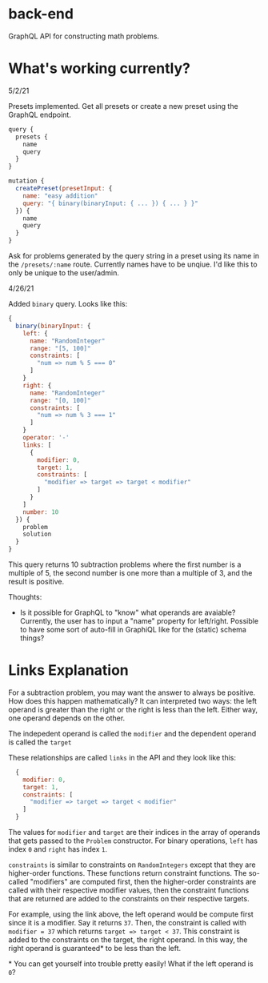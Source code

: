# back-end

GraphQL API for constructing math problems. 

# What's working currently?

5/2/21

Presets implemented. Get all presets or create a new preset using the GraphQL endpoint. 

```js
query {
  presets {
    name
    query
  }
}

mutation {
  createPreset(presetInput: {
    name: "easy addition"
    query: "{ binary(binaryInput: { ... }) { ... } }"
  }) {
    name
    query
  }
}
```

Ask for problems generated by the query string in a preset using its name in the `/presets/:name` route. Currently names have to be unqiue. I'd like this to only be unique to the user/admin. 


4/26/21

Added `binary` query. Looks like this:

```js
{
  binary(binaryInput: {
    left: {
      name: "RandomInteger"
      range: "[5, 100]"
      constraints: [
        "num => num % 5 === 0"
      ]
    }
    right: {
      name: "RandomInteger"
      range: "[0, 100]"
      constraints: [
        "num => num % 3 === 1"
      ]
    }
    operator: '-'
    links: [
      {
        modifier: 0,
        target: 1,
        constraints: [
          "modifier => target => target < modifier"
        ]
      }
    ]
    number: 10
  }) {
    problem
    solution
  }
}

```

This query returns 10 subtraction problems where the first number is a multiple of 5, the second number is one more than a multiple of 3, and the result is positive.  


Thoughts:
  - Is it possible for GraphQL to "know" what operands are avaiable? Currently, the user has to input a "name" property for left/right. Possible to have some sort of auto-fill in GraphiQL like for the (static) schema things?

# Links Explanation

For a subtraction problem, you may want the answer to always be positive. How does this happen mathematically? It can interpreted two ways: the left operand is greater than the right or the right is less than the left. Either way, one operand depends on the other.

The indepedent operand is called the `modifier` and the dependent operand is called the `target`

These relationships are called `links` in the API and they look like this:

```js
  {
    modifier: 0,
    target: 1,
    constraints: [
      "modifier => target => target < modifier"
    ]
  }
```

The values for `modifier` and `target` are their indices in the array of operands that gets passed to the `Problem` constructor. For binary operations, `left` has index `0` and `right` has index `1`. 

`constraints` is similar to constraints on `RandomIntegers` except that they are higher-order functions. These functions return constraint functions. The so-called "modifiers" are computed first, then the higher-order constraints are called with their respective modifier values, then the constraint functions that are returned are added to the constraints on their respective targets. 

For example, using the link above, the left operand would be compute first since it is a modifier. Say it returns `37`. Then, the constraint is called with `modifier = 37` which returns `target => target < 37`. This constraint is added to the constraints on the target, the right operand. In this way, the right operand is guaranteed* to be less than the left. 

\* You can get yourself into trouble pretty easily! What if the left operand is `0`?
